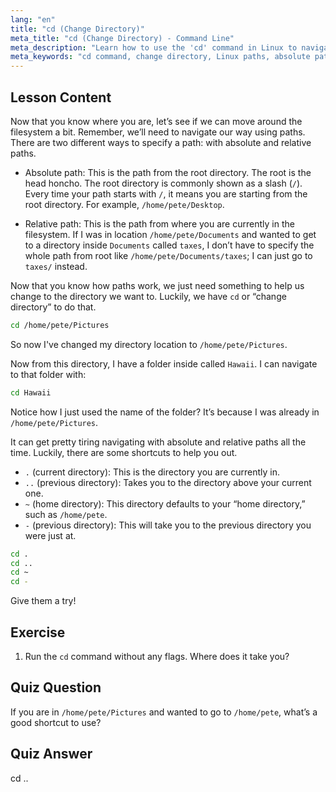 ```yaml
---
lang: "en"
title: "cd (Change Directory)"
meta_title: "cd (Change Directory) - Command Line"
meta_description: "Learn how to use the 'cd' command in Linux to navigate directories. Understand absolute, relative paths, and useful shortcuts. Start your Linux journey!"
meta_keywords: "cd command, change directory, Linux paths, absolute path, relative path, Linux tutorial, beginner Linux, Linux navigation"
---
```


## Lesson Content

Now that you know where you are, let’s see if we can move around the filesystem a bit. Remember, we’ll need to navigate our way using paths. There are two different ways to specify a path: with absolute and relative paths.

- Absolute path: This is the path from the root directory. The root is the head honcho. The root directory is commonly shown as a slash (`/`). Every time your path starts with `/`, it means you are starting from the root directory. For example, `/home/pete/Desktop`.

- Relative path: This is the path from where you are currently in the filesystem. If I was in location `/home/pete/Documents` and wanted to get to a directory inside `Documents` called `taxes`, I don’t have to specify the whole path from root like `/home/pete/Documents/taxes`; I can just go to `taxes/` instead.

Now that you know how paths work, we just need something to help us change to the directory we want to. Luckily, we have `cd` or “change directory” to do that.

```bash
cd /home/pete/Pictures
```

So now I've changed my directory location to `/home/pete/Pictures`.

Now from this directory, I have a folder inside called `Hawaii`. I can navigate to that folder with:

```bash
cd Hawaii
```

Notice how I just used the name of the folder? It’s because I was already in `/home/pete/Pictures`.

It can get pretty tiring navigating with absolute and relative paths all the time. Luckily, there are some shortcuts to help you out.

- `.` (current directory): This is the directory you are currently in.
- `..` (previous directory): Takes you to the directory above your current one.
- `~` (home directory): This directory defaults to your “home directory,” such as `/home/pete`.
- `-` (previous directory): This will take you to the previous directory you were just at.

```bash
cd .
cd ..
cd ~
cd -
```

Give them a try!

## Exercise

1. Run the `cd` command without any flags. Where does it take you?

## Quiz Question

If you are in `/home/pete/Pictures` and wanted to go to `/home/pete`, what’s a good shortcut to use?

## Quiz Answer

cd ..
